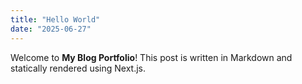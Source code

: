 ```yaml
---
title: "Hello World"
date: "2025-06-27"
---
```


Welcome to **My Blog Portfolio**! This post is written in Markdown and statically rendered using Next.js.
